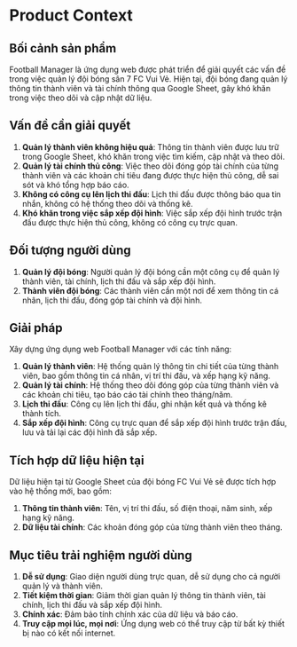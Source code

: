 # Product Context

## Bối cảnh sản phẩm

Football Manager là ứng dụng web được phát triển để giải quyết các vấn đề trong việc quản lý đội bóng sân 7 FC Vui Vẻ. Hiện tại, đội bóng đang quản lý thông tin thành viên và tài chính thông qua Google Sheet, gây khó khăn trong việc theo dõi và cập nhật dữ liệu.

## Vấn đề cần giải quyết

1. **Quản lý thành viên không hiệu quả**: Thông tin thành viên được lưu trữ trong Google Sheet, khó khăn trong việc tìm kiếm, cập nhật và theo dõi.
2. **Quản lý tài chính thủ công**: Việc theo dõi đóng góp tài chính của từng thành viên và các khoản chi tiêu đang được thực hiện thủ công, dễ sai sót và khó tổng hợp báo cáo.
3. **Không có công cụ lên lịch thi đấu**: Lịch thi đấu được thông báo qua tin nhắn, không có hệ thống theo dõi và thống kê.
4. **Khó khăn trong việc sắp xếp đội hình**: Việc sắp xếp đội hình trước trận đấu được thực hiện thủ công, không có công cụ trực quan.

## Đối tượng người dùng

1. **Quản lý đội bóng**: Người quản lý đội bóng cần một công cụ để quản lý thành viên, tài chính, lịch thi đấu và sắp xếp đội hình.
2. **Thành viên đội bóng**: Các thành viên cần một nơi để xem thông tin cá nhân, lịch thi đấu, đóng góp tài chính và đội hình.

## Giải pháp

Xây dựng ứng dụng web Football Manager với các tính năng:

1. **Quản lý thành viên**: Hệ thống quản lý thông tin chi tiết của từng thành viên, bao gồm thông tin cá nhân, vị trí thi đấu, và xếp hạng kỹ năng.
2. **Quản lý tài chính**: Hệ thống theo dõi đóng góp của từng thành viên và các khoản chi tiêu, tạo báo cáo tài chính theo tháng/năm.
3. **Lịch thi đấu**: Công cụ lên lịch thi đấu, ghi nhận kết quả và thống kê thành tích.
4. **Sắp xếp đội hình**: Công cụ trực quan để sắp xếp đội hình trước trận đấu, lưu và tải lại các đội hình đã sắp xếp.

## Tích hợp dữ liệu hiện tại

Dữ liệu hiện tại từ Google Sheet của đội bóng FC Vui Vẻ sẽ được tích hợp vào hệ thống mới, bao gồm:

1. **Thông tin thành viên**: Tên, vị trí thi đấu, số điện thoại, năm sinh, xếp hạng kỹ năng.
2. **Dữ liệu tài chính**: Các khoản đóng góp của từng thành viên theo tháng.

## Mục tiêu trải nghiệm người dùng

1. **Dễ sử dụng**: Giao diện người dùng trực quan, dễ sử dụng cho cả người quản lý và thành viên.
2. **Tiết kiệm thời gian**: Giảm thời gian quản lý thông tin thành viên, tài chính, lịch thi đấu và sắp xếp đội hình.
3. **Chính xác**: Đảm bảo tính chính xác của dữ liệu và báo cáo.
4. **Truy cập mọi lúc, mọi nơi**: Ứng dụng web có thể truy cập từ bất kỳ thiết bị nào có kết nối internet.
